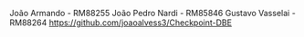 João Armando - RM88255
João Pedro Nardi - RM85846
Gustavo Vasselai - RM88264
https://github.com/joaoalvess3/Checkpoint-DBE
